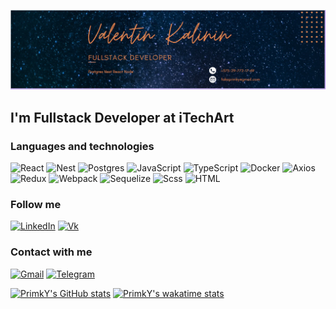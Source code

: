 ![Header](https://github.com/PrimkY/PrimkY/blob/main/assets/header.PNG)

## I'm Fullstack Developer at iTechArt

### Languages and technologies
![React](https://img.shields.io/badge/-React-090909?style=for-the-badge&logo=react)
![Nest](https://img.shields.io/badge/-Nest-090909?style=for-the-badge&logo=nestjs)
![Postgres](https://img.shields.io/badge/-PostgresQl-090909?style=for-the-badge&logo=postgresql)
![JavaScript](https://img.shields.io/badge/-javasript-090909?style=for-the-badge&logo=javascript)
![TypeScript](https://img.shields.io/badge/-typescript-090909?style=for-the-badge&logo=typescript)
![Docker](https://img.shields.io/badge/-Docker-090909?style=for-the-badge&logo=docker)
![Axios](https://img.shields.io/badge/-axios-090909?style=for-the-badge&logo=axios)
![Redux](https://img.shields.io/badge/-Redux-090909?style=for-the-badge&logo=redux)
![Webpack](https://img.shields.io/badge/-Webpack-090909?style=for-the-badge&logo=webpack)
![Sequelize](https://img.shields.io/badge/-sequelize-090909?style=for-the-badge&logo=sequelize)
![Scss](https://img.shields.io/badge/-scss-090909?style=for-the-badge&logo=sass)
![HTML](https://img.shields.io/badge/-HTML5-090909?style=for-the-badge&logo=HTML5)

### Follow me
[![LinkedIn](https://img.shields.io/badge/-Linkedin-090909?style=for-the-badge&logo=linkedin)](https://www.linkedin.com/in/primky/)
[![Vk](https://img.shields.io/badge/-vk-090909?style=for-the-badge&logo=vk)](https://vk.com/tirtt)

### Contact with me
[![Gmail](https://img.shields.io/badge/-gmail-090909?style=for-the-badge&logo=gmail)](mailto:valentin.full.dev@gmail.com)
[![Telegram](https://img.shields.io/badge/-telegram-090909?style=for-the-badge&logo=telegram)](https://RedYard.t.me)


[![PrimkY's GitHub stats](https://github-readme-stats.vercel.app/api?username=primky&show_icons=true&theme=radical&count_private=true)](https://github.com/anuraghazra/github-readme-stats)
[![PrimkY's wakatime stats](https://github-readme-stats.vercel.app/api/wakatime?username=PrimkY)](https://github.com/anuraghazra/github-readme-stats)
